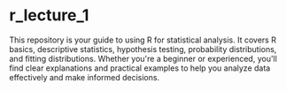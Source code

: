 # r_lecture_1
This repository is your guide to using R for statistical analysis. It covers R basics, descriptive statistics, hypothesis testing, probability distributions, and fitting distributions. Whether you're a beginner or experienced, you'll find clear explanations and practical examples to help you analyze data effectively and make informed decisions.

